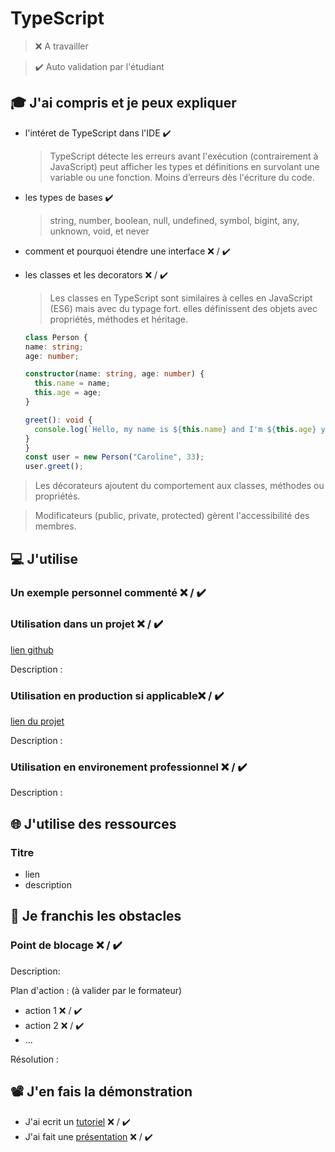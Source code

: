 # TypeScript

> ❌ A travailler

> ✔️ Auto validation par l'étudiant

## 🎓 J'ai compris et je peux expliquer

- l'intéret de TypeScript dans l'IDE ✔️

  > TypeScript détecte les erreurs avant l'exécution (contrairement à JavaScript)
  > peut afficher les types et définitions en survolant une variable ou une fonction.
  >  Moins d’erreurs dès l'écriture du code.
  
- les types de bases ✔️

  > string, number, boolean, null, undefined, symbol, bigint, any, unknown, void, et never
  
- comment et pourquoi étendre une interface ❌ / ✔️
  
- les classes et les decorators ❌ / ✔️

  > Les classes en TypeScript sont similaires à celles en JavaScript (ES6) mais avec du typage fort.
  > elles définissent des objets avec propriétés, méthodes et héritage.
  
  ``` typescript
  class Person {
  name: string;
  age: number;

  constructor(name: string, age: number) {
    this.name = name;
    this.age = age;
  }

  greet(): void {
    console.log(`Hello, my name is ${this.name} and I'm ${this.age} years old.`);
  }
  }
  const user = new Person("Caroline", 33);
  user.greet();
  ```

> Les décorateurs ajoutent du comportement aux classes, méthodes ou propriétés.

> Modificateurs (public, private, protected) gèrent l'accessibilité des membres.

## 💻 J'utilise

### Un exemple personnel commenté ❌ / ✔️

### Utilisation dans un projet ❌ / ✔️

[lien github](...)

Description :

### Utilisation en production si applicable❌ / ✔️

[lien du projet](...)

Description :

### Utilisation en environement professionnel ❌ / ✔️

Description :

## 🌐 J'utilise des ressources

### Titre

- lien
- description

## 🚧 Je franchis les obstacles

### Point de blocage ❌ / ✔️

Description:

Plan d'action : (à valider par le formateur)

- action 1 ❌ / ✔️
- action 2 ❌ / ✔️
- ...

Résolution :

## 📽️ J'en fais la démonstration

- J'ai ecrit un [tutoriel](...) ❌ / ✔️
- J'ai fait une [présentation](...) ❌ / ✔️
